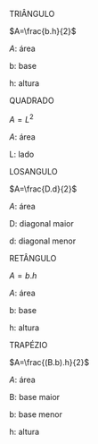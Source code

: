 TRIÂNGULO

$A=\frac{b.h}{2}$

$A$: área 

b: base

h: altura 

QUADRADO 

$A=L^{2}$

$A$: área 

L: lado


LOSANGULO

$A=\frac{D.d}{2}$

$A$: área 

D: diagonal maior

d: diagonal menor

RETÂNGULO 

$A=b.h$

$A$: área 

b: base

h: altura 

TRAPÉZIO 

$A=\frac{(B.b).h}{2}$

$A$: área 

B: base maior

b: base menor 

h: altura 
